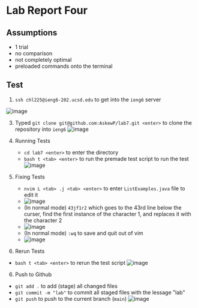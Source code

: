 # Lab Report Four

## Assumptions

- 1 trial
- no comparison
- not completely optimal
- preloaded commands onto the terminal

## Test
1. `ssh chl225@ieng6-202.ucsd.edu` to get into the `ieng6` server

![image](https://github.com/AskewParity/cse15l-lab-reports/assets/147351354/07951bd5-4eb9-4454-8955-964751e7bb1f)


3. Typed `git clone git@github.com:AskewP/lab7.git <enter>` to clone the repository into `ieng6`
![image](https://github.com/AskewParity/cse15l-lab-reports/assets/147351354/4fa5de15-39a7-498a-ace2-8ffccdbb6383)

4. Running Tests
   - `cd lab7 <enter>` to enter the directory
   - `bash t <tab> <enter>` to run the premade test script to run the test
![image](https://github.com/AskewParity/cse15l-lab-reports/assets/147351354/833769c5-7dde-4017-9dc2-e5ee306df8be)

5. Fixing Tests
   - `nvim L <tab> .j <tab> <enter>` to enter `ListExamples.java` file to edit it
   - ![image](https://github.com/AskewParity/cse15l-lab-reports/assets/147351354/285daf50-33f9-481e-b9bc-c556a950f8c9)
   - (In normal mode) `43jf1r2` which goes to the 43rd line below the curser, find the first instance of the character 1, and replaces it with the character 2
   - ![image](https://github.com/AskewParity/cse15l-lab-reports/assets/147351354/d96186b8-ebbd-4afb-ac15-3e1c97ad391d)
   - (In normal mode) `:wq` to save and quit out of vim
   - ![image](https://github.com/AskewParity/cse15l-lab-reports/assets/147351354/4fd88b6e-617b-48c8-9a7c-ac52ca4ac49e)

6. Rerun Tests
  - `bash t <tab> <enter>` to rerun the test script
![image](https://github.com/AskewParity/cse15l-lab-reports/assets/147351354/8371c2b5-37fd-4145-8d34-e28e842693a4)

6. Push to Github
  - `git add .` to add (stage) all changed files
  - `git commit -m "lab"` to commit all staged files with the lessage "lab"
  - `git push` to push to the current branch (`main`)
![image](https://github.com/AskewParity/cse15l-lab-reports/assets/147351354/d1399a31-bdfa-4aef-bc05-9bd829824edd)



